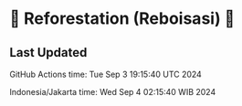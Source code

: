 
# 🌳 Reforestation (Reboisasi) 🌲

## Last Updated

GitHub Actions time: Tue Sep  3 19:15:40 UTC 2024

Indonesia/Jakarta time: Wed Sep  4 02:15:40 WIB 2024

